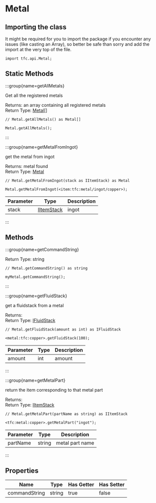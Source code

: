 # Metal

## Importing the class

It might be required for you to import the package if you encounter any issues (like casting an Array), so better be safe than sorry and add the import at the very top of the file.
```zenscript
import tfc.api.Metal;
```


## Static Methods

:::group{name=getAllMetals}

Get all the registered metals

Returns: an array containing all registered metals  
Return Type: [Metal](/mods/TFCTweaker/Api/Expansion/Metal)[]

```zenscript
// Metal.getAllMetals() as Metal[]

Metal.getAllMetals();
```

:::

:::group{name=getMetalFromIngot}

get the metal from ingot

Returns: metal found  
Return Type: [Metal](/mods/TFCTweaker/Api/Expansion/Metal)

```zenscript
// Metal.getMetalFromIngot(stack as IItemStack) as Metal

Metal.getMetalFromIngot(<item:tfc:metal/ingot/copper>);
```

| Parameter |                    Type                    | Description |
|-----------|--------------------------------------------|-------------|
| stack     | [IItemStack](/vanilla/api/item/IItemStack) | ingot       |


:::

## Methods

:::group{name=getCommandString}

Return Type: string

```zenscript
// Metal.getCommandString() as string

myMetal.getCommandString();
```

:::

:::group{name=getFluidStack}

get a fluidstack from a metal

Returns:   
Return Type: [IFluidStack](/forge/api/fluid/IFluidStack)

```zenscript
// Metal.getFluidStack(amount as int) as IFluidStack

<metal:tfc:copper>.getFluidStack(100);
```

| Parameter | Type | Description |
|-----------|------|-------------|
| amount    | int  | amount      |


:::

:::group{name=getMetalPart}

return the item corresponding to that metal part

Returns:   
Return Type: [IItemStack](/vanilla/api/item/IItemStack)

```zenscript
// Metal.getMetalPart(partName as string) as IItemStack

<tfc:metal:copper>.getMetalPart("ingot");
```

| Parameter |  Type  |   Description   |
|-----------|--------|-----------------|
| partName  | string | metal part name |


:::


## Properties

|     Name      |  Type  | Has Getter | Has Setter |
|---------------|--------|------------|------------|
| commandString | string | true       | false      |

